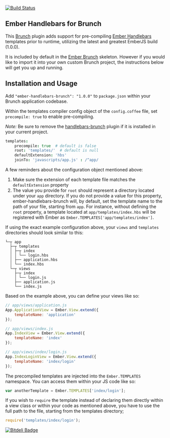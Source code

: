 [![Build Status](https://travis-ci.org/gcollazo/ember-handlebars-brunch.png?branch=master)](https://travis-ci.org/gcollazo/ember-handlebars-brunch)

## Ember Handlebars for Brunch

This [Brunch](http://brunch.io/) plugin adds support for pre-compiling [Ember Handlebars](http://emberjs.com/) templates prior to runtime, utilizing the latest and greatest EmberJS build (1.0.0).

It is included by default in the [Ember Brunch](https://github.com/icholy/ember-brunch) skeleton.  However if you would like to import it into your own custom Brunch project, the instructions below will get you up and running.

## Installation and Usage

Add `"ember-handlebars-brunch": "1.0.0"` to `package.json` within your Brunch application codebase.

Within the templates compiler config object of the `config.coffee` file, set `precompile: true` to enable pre-compiling.

*Note:* Be sure to remove the [handlebars-brunch](https://github.com/brunch/handlebars-brunch) plugin if it is installed in your current project.

```coffeescript
templates:
    precompile: true  # default is false
    root: 'templates/'  # default is null
    defaultExtension: 'hbs'
    joinTo: 'javascripts/app.js' : /^app/
```

A few reminders about the configuration object mentioned above:

1. Make sure the extension of each template file matches the `defaultExtension` property
2. The value you provide for `root` should represent a directory located under your `app` directory.  If you do not provide a value for this property, ember-handlebars-brunch will, by default, set the template name to the path of your file, starting from `app`.  For instance, without defining the `root` property, a template located at `app/templates/index.hbs` will be registered with Ember as `Ember.TEMPLATES['app/templates/index']`.

If using the exact example configuration above, your `views` and `templates` directories should look similar to this:

```
└─┬ app
  ├─┬ templates
  │ ├─┬ index
  │ │ └── login.hbs
  │ ├── application.hbs
  │ └── index.hbs
  └─┬ views
    ├─┬ index
    │ └── login.js
    ├── application.js
    └── index.js
```

Based on the example above, you can define your views like so:

```javascript
// app/views/application.js
App.ApplicationView = Ember.View.extend({
    templateName: 'application'
});

// app/views/index.js
App.IndexView = Ember.View.extend({
    templateName: 'index'
});

// app/views/index/login.js
App.IndexLoginView = Ember.View.extend({
    templateName: 'index/login'
});
```

The precompiled templates are injected into the `Ember.TEMPLATES` namespace.  You can access them within your JS code like so:

```javascript
var anotherTemplate = Ember.TEMPLATES['index/login'];
```

If you wish to `require` the template instead of declaring them directly within a view class or within your code as mentioned above, you have to use the full path to the file, starting from the templates directory;

```javascript
require('templates/index/login');
```

[![Bitdeli Badge](https://d2weczhvl823v0.cloudfront.net/bartsqueezy/ember-handlebars-brunch/trend.png)](https://bitdeli.com/free "Bitdeli Badge")
